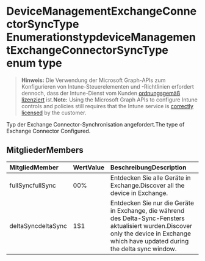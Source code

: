 # <a name="devicemanagementexchangeconnectorsynctype-enum-type"></a><span data-ttu-id="bc714-101">DeviceManagementExchangeConnectorSyncType Enumerationstyp</span><span class="sxs-lookup"><span data-stu-id="bc714-101">deviceManagementExchangeConnectorSyncType enum type</span></span>

> <span data-ttu-id="bc714-102">**Hinweis:** Die Verwendung der Microsoft Graph-APIs zum Konfigurieren von Intune-Steuerelementen und -Richtlinien erfordert dennoch, dass der Intune-Dienst vom Kunden [ordnungsgemäß lizenziert](https://go.microsoft.com/fwlink/?linkid=839381) ist.</span><span class="sxs-lookup"><span data-stu-id="bc714-102">**Note:** Using the Microsoft Graph APIs to configure Intune controls and policies still requires that the Intune service is [correctly licensed](https://go.microsoft.com/fwlink/?linkid=839381) by the customer.</span></span>

<span data-ttu-id="bc714-103">Typ der Exchange Connector-Synchronisation angefordert.</span><span class="sxs-lookup"><span data-stu-id="bc714-103">The type of Exchange Connector Configured.</span></span>
## <a name="members"></a><span data-ttu-id="bc714-104">Mitglieder</span><span class="sxs-lookup"><span data-stu-id="bc714-104">Members</span></span>
|<span data-ttu-id="bc714-105">Mitglied</span><span class="sxs-lookup"><span data-stu-id="bc714-105">Member</span></span>|<span data-ttu-id="bc714-106">Wert</span><span class="sxs-lookup"><span data-stu-id="bc714-106">Value</span></span>|<span data-ttu-id="bc714-107">Beschreibung</span><span class="sxs-lookup"><span data-stu-id="bc714-107">Description</span></span>|
|:---|:---|:---|
|<span data-ttu-id="bc714-108">fullSync</span><span class="sxs-lookup"><span data-stu-id="bc714-108">fullSync</span></span>|<span data-ttu-id="bc714-109">0</span><span class="sxs-lookup"><span data-stu-id="bc714-109">0%</span></span>|<span data-ttu-id="bc714-110">Entdecken Sie alle Geräte in Exchange.</span><span class="sxs-lookup"><span data-stu-id="bc714-110">Discover all the device in Exchange.</span></span>|
|<span data-ttu-id="bc714-111">deltaSync</span><span class="sxs-lookup"><span data-stu-id="bc714-111">deltaSync</span></span>|<span data-ttu-id="bc714-112">1</span><span class="sxs-lookup"><span data-stu-id="bc714-112">$1</span></span>|<span data-ttu-id="bc714-113">Entdecken Sie nur die Geräte in Exchange, die während des Delta-Sync-Fensters aktualisiert wurden.</span><span class="sxs-lookup"><span data-stu-id="bc714-113">Discover only the device in Exchange which have updated during the delta sync window.</span></span>|



